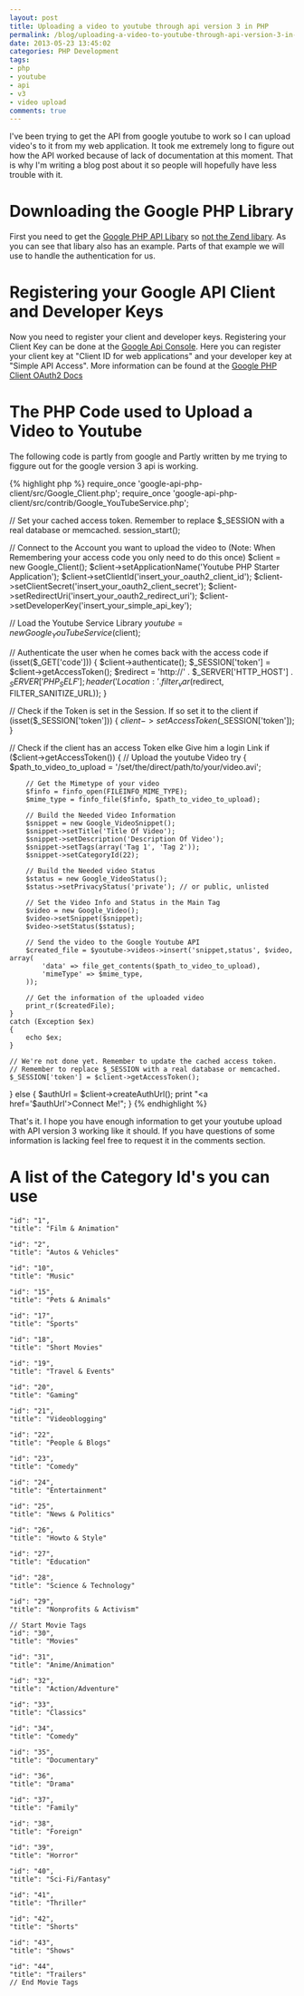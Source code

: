 ```yaml
---
layout: post
title: Uploading a video to youtube through api version 3 in PHP
permalink: /blog/uploading-a-video-to-youtube-through-api-version-3-in-php/
date: 2013-05-23 13:45:02
categories: PHP Development
tags:
- php
- youtube
- api
- v3
- video upload
comments: true
---
```


I've been trying to get the API from google youtube to work so I can upload video's to it from my web application. It took me extremely long to figure out how the API worked because of lack of documentation at this moment. That is why I'm writing a blog post about it so people will hopefully have less trouble with it.

<!--more-->

# Downloading the Google PHP Library

First you need to get the <a href="http://code.google.com/p/google-api-php-client/" target="_blank">Google PHP API Libary</a> so <u>not the Zend libary</u>. As you can see that libary also has an example. Parts of that example we will use to handle the authentication for us.

# Registering your Google API Client and Developer Keys

Now you need to register your client and developer keys. Registering your Client Key can be done at the <a href="https://code.google.com/apis/console/?api=youtube" title="Google Api Console" target="_blank">Google Api Console</a>. Here you can register your client key at "Client ID for web applications" and your developer key at "Simple API Access". More information can be found at the <a href="http://code.google.com/p/google-api-php-client/wiki/OAuth2#Web_Application" target="_blank">Google PHP Client OAuth2 Docs</a>

# The PHP Code used to Upload a Video to Youtube

The following code is partly from google and Partly written by me trying to figgure out for the google version 3 api is working.

{% highlight php %}
require_once 'google-api-php-client/src/Google_Client.php';
require_once 'google-api-php-client/src/contrib/Google_YouTubeService.php';

// Set your cached access token. Remember to replace $_SESSION with a real database or memcached.
session_start();

// Connect to the Account you want to upload the video to (Note: When Remembering your access code you only need to do this once)
$client = new Google_Client();
$client->setApplicationName('Youtube PHP Starter Application');
$client->setClientId('insert_your_oauth2_client_id');
$client->setClientSecret('insert_your_oauth2_client_secret');
$client->setRedirectUri('insert_your_oauth2_redirect_uri');
$client->setDeveloperKey('insert_your_simple_api_key');

// Load the Youtube Service Library
$youtube = new Google_YouTubeService($client);

// Authenticate the user when he comes back with the access code
if (isset($_GET['code']))
{
    $client->authenticate();
    $_SESSION['token'] = $client->getAccessToken();
    $redirect = 'http://' . $_SERVER['HTTP_HOST'] . $_SERVER['PHP_SELF'];
    header('Location: ' . filter_var($redirect, FILTER_SANITIZE_URL));
}

// Check if the Token is set in the Session. If so set it to the client
if (isset($_SESSION['token']))
{
    $client->setAccessToken($_SESSION['token']);
}

// Check if the client has an access Token elke Give him a login Link
if ($client->getAccessToken())
{
    // Upload the youtube Video
    try
    {
        $path_to_video_to_upload = '/set/the/direct/path/to/your/video.avi';

        // Get the Mimetype of your video
        $finfo = finfo_open(FILEINFO_MIME_TYPE);
        $mime_type = finfo_file($finfo, $path_to_video_to_upload);

        // Build the Needed Video Information
        $snippet = new Google_VideoSnippet();
        $snippet->setTitle('Title Of Video');
        $snippet->setDescription('Description Of Video');
        $snippet->setTags(array('Tag 1', 'Tag 2'));
        $snippet->setCategoryId(22);

        // Build the Needed video Status
        $status = new Google_VideoStatus();
        $status->setPrivacyStatus('private'); // or public, unlisted

        // Set the Video Info and Status in the Main Tag
        $video = new Google_Video();
        $video->setSnippet($snippet);
        $video->setStatus($status);

        // Send the video to the Google Youtube API
        $created_file = $youtube->videos->insert('snippet,status', $video, array(
            'data' => file_get_contents($path_to_video_to_upload),
            'mimeType' => $mime_type,
        ));

        // Get the information of the uploaded video
        print_r($createdFile);
    }
    catch (Exception $ex)
    {
        echo $ex;
    }

    // We're not done yet. Remember to update the cached access token.
    // Remember to replace $_SESSION with a real database or memcached.
    $_SESSION['token'] = $client->getAccessToken();
}
else
{
    $authUrl = $client->createAuthUrl();
    print "<a href='$authUrl'>Connect Me!</a>";
}
{% endhighlight %}

That's it. I hope you have enough information to get your youtube upload with API version 3 working like it should. If you have questions of some information is lacking feel free to request it in the comments section.

# A list of the Category Id's you can use

    "id": "1",
    "title": "Film & Animation"

    "id": "2",
    "title": "Autos & Vehicles"

    "id": "10",
    "title": "Music"

    "id": "15",
    "title": "Pets & Animals"

    "id": "17",
    "title": "Sports"

    "id": "18",
    "title": "Short Movies"

    "id": "19",
    "title": "Travel & Events"

    "id": "20",
    "title": "Gaming"

    "id": "21",
    "title": "Videoblogging"

    "id": "22",
    "title": "People & Blogs"

    "id": "23",
    "title": "Comedy"

    "id": "24",
    "title": "Entertainment"

    "id": "25",
    "title": "News & Politics"

    "id": "26",
    "title": "Howto & Style"

    "id": "27",
    "title": "Education"

    "id": "28",
    "title": "Science & Technology"

    "id": "29",
    "title": "Nonprofits & Activism"

    // Start Movie Tags
    "id": "30",
    "title": "Movies"

    "id": "31",
    "title": "Anime/Animation"

    "id": "32",
    "title": "Action/Adventure"

    "id": "33",
    "title": "Classics"

    "id": "34",
    "title": "Comedy"

    "id": "35",
    "title": "Documentary"

    "id": "36",
    "title": "Drama"

    "id": "37",
    "title": "Family"

    "id": "38",
    "title": "Foreign"

    "id": "39",
    "title": "Horror"

    "id": "40",
    "title": "Sci-Fi/Fantasy"

    "id": "41",
    "title": "Thriller"

    "id": "42",
    "title": "Shorts"

    "id": "43",
    "title": "Shows"

    "id": "44",
    "title": "Trailers"
    // End Movie Tags

